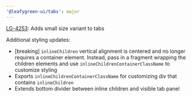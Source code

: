 ```yaml
---
'@leafygreen-ui/tabs': major
---
```


[LG-4253](https://jira.mongodb.org/browse/LG-4253): Adds small size variant to tabs

Additional styling updates:
- [breaking] `inlineChildren` vertical alignment is centered and no longer requires a container element. Instead, pass in a fragment wrapping the children elements and use `inlineChildrenContainerClassName` to customize styling
- Exports `inlineChildrenContainerClassName` for customizing div that contains `inlineChildren`
- Extends bottom divider between inline children and visible tab panel
